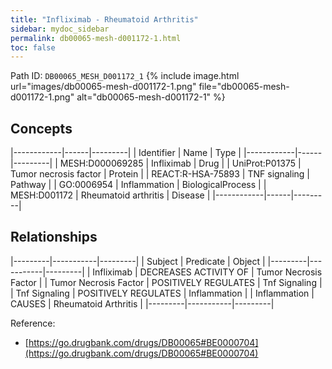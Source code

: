 ```yaml
---
title: "Infliximab - Rheumatoid Arthritis"
sidebar: mydoc_sidebar
permalink: db00065-mesh-d001172-1.html
toc: false 
---
```



Path ID: `DB00065_MESH_D001172_1`
{% include image.html url="images/db00065-mesh-d001172-1.png" file="db00065-mesh-d001172-1.png" alt="db00065-mesh-d001172-1" %}

## Concepts

|------------|------|---------|
| Identifier | Name | Type    |
|------------|------|---------|
| MESH:D000069285 | Infliximab | Drug |
| UniProt:P01375 | Tumor necrosis factor | Protein |
| REACT:R-HSA-75893 | TNF signaling | Pathway |
| GO:0006954 | Inflammation | BiologicalProcess |
| MESH:D001172 | Rheumatoid arthritis | Disease |
|------------|------|---------|

## Relationships

|---------|-----------|---------|
| Subject | Predicate | Object  |
|---------|-----------|---------|
| Infliximab | DECREASES ACTIVITY OF | Tumor Necrosis Factor |
| Tumor Necrosis Factor | POSITIVELY REGULATES | Tnf Signaling |
| Tnf Signaling | POSITIVELY REGULATES | Inflammation |
| Inflammation | CAUSES | Rheumatoid Arthritis |
|---------|-----------|---------|

Reference: 
  - [https://go.drugbank.com/drugs/DB00065#BE0000704](https://go.drugbank.com/drugs/DB00065#BE0000704)
